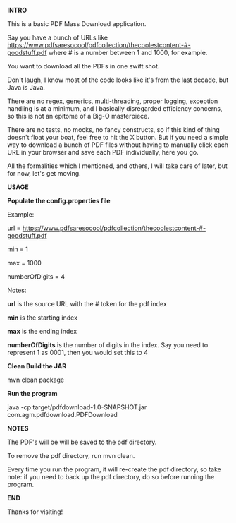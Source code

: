 **INTRO**

This is a basic PDF Mass Download application.

Say you have a bunch of URLs like https://www.pdfsaresocool/pdfcollection/thecoolestcontent-#-goodstuff.pdf where # is a number between 1 and 1000, for example.

You want to download all the PDFs in one swift shot.

Don't laugh, I know most of the code looks like it's from the last decade, but Java is Java.

There are no regex, generics, multi-threading, proper logging, exception handling is at a minimum, and I basically disregarded efficiency concerns, so this is not an epitome of a Big-O masterpiece.

There are no tests, no mocks, no fancy constructs, so if this kind of thing doesn't float your
boat, feel free to hit the X button.  But if you need a simple way to download a bunch of PDF files without having to 
manually click each URL in your browser and save each PDF individually, here you go.

All the formalities which I mentioned, and others, I will take care of later, but for now, let's get moving.

**USAGE**

**Populate the config.properties file**

Example:

url = https://www.pdfsaresocool/pdfcollection/thecoolestcontent-#-goodstuff.pdf

min = 1

max = 1000

numberOfDigits = 4                    

Notes:

**url** is the source URL with the # token for the pdf index

**min** is the starting index

**max** is the ending index

**numberOfDigits** is the number of digits in the index.  Say you need to represent 1 as 0001, then you would set
this to 4

**Clean Build the JAR**

mvn clean package

**Run the program**

java -cp target/pdfdownload-1.0-SNAPSHOT.jar com.agm.pdfdownload.PDFDownload

**NOTES**

The PDF's will be will be saved to the pdf directory.

To remove the pdf directory, run mvn clean.

Every time you run the program, it will re-create the pdf directory, so take note: if you need to back up the pdf directory, do so before running the program.

**END**

Thanks for visiting!
